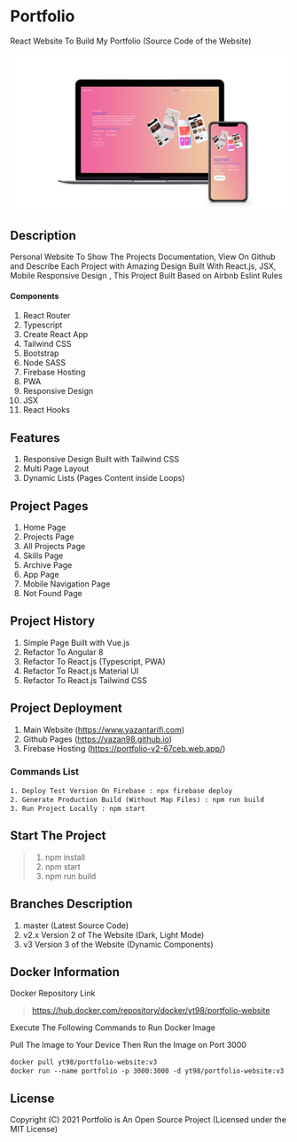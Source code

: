 # Portfolio
React Website To Build My Portfolio (Source Code of the Website)

![New Project](https://github.com/Yazan98/portfolio/blob/v3/design/header.png?raw=true)

## Description
Personal Website To Show The Projects Documentation, View On Github and Describe Each Project with Amazing Design Built With React.js, JSX, Mobile Responsive Design , This Project Built Based on Airbnb Eslint Rules

#### Components
1. React Router
2. Typescript
3. Create React App
4. Tailwind CSS
5. Bootstrap
6. Node SASS
7. Firebase Hosting
8. PWA
9. Responsive Design
10. JSX
11. React Hooks

## Features
1. Responsive Design Built with Tailwind CSS
2. Multi Page Layout
3. Dynamic Lists (Pages Content inside Loops)

## Project Pages
1. Home Page
2. Projects Page
3. All Projects Page
4. Skills Page
5. Archive Page
6. App Page
7. Mobile Navigation Page
8. Not Found Page

## Project History
1. Simple Page Built with Vue.js
2. Refactor To Angular 8
3. Refactor To React.js (Typescript, PWA)
4. Refactor To React.js Material UI
5. Refactor To React.js Tailwind CSS

## Project Deployment
1. Main Website (https://www.yazantarifi.com)
2. Github Pages (https://yazan98.github.io)
3. Firebase Hosting (https://portfolio-v2-67ceb.web.app/)

### Commands List
```
1. Deploy Test Version On Firebase : npx firebase deploy
2. Generate Production Build (Without Map Files) : npm run build
3. Run Project Locally : npm start
```

## Start The Project
> 1. npm install
> 2. npm start
> 3. npm run build

## Branches Description
1. master (Latest Source Code)
2. v2.x Version 2 of The Website (Dark, Light Mode)
3. v3 Version 3 of the Website (Dynamic Components)

## Docker Information

Docker Repository Link
> https://hub.docker.com/repository/docker/yt98/portfolio-website

Execute The Following Commands to Run Docker Image

Pull The Image to Your Device Then Run the Image on Port 3000

```
docker pull yt98/portfolio-website:v3
docker run --name portfolio -p 3000:3000 -d yt98/portfolio-website:v3
```

## License
Copyright (C) 2021 Portfolio is An Open Source Project (Licensed under the MIT License)


